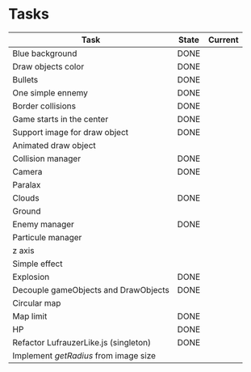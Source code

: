Tasks
=====

| Task													        | State | Current |
|---------------------------------------|-------|---------|
|Blue background								        | DONE  |         |
|Draw objects color	    				        | DONE  |         |
|Bullets           	    				        | DONE  |         |
|One simple ennemy 	    				        | DONE  |         |
|Border collisions 	    				        | DONE  |         |
|Game starts in the center  		        | DONE  |         |
|Support image for draw object          | DONE  |         |
|Animated draw object                   |       |         |
|Collision manager                      | DONE  |         |
|Camera                                 | DONE  |         |
|Paralax                                |       |         |
|Clouds                                 | DONE  |         |
|Ground                                 |       |         |
|Enemy manager                          | DONE  |         |
|Particule manager                      |       |         |
|z axis                                 |       |         |
|Simple effect                          |       |         |
|Explosion                              | DONE  |         |
|Decouple gameObjects and DrawObjects   | DONE  |         |
|Circular map                           |       |         |
|Map limit                              | DONE  |         |
|HP                                     | DONE  |         |
|Refactor LufrauzerLike.js (singleton)  | DONE  |         |
|Implement *getRadius* from image size  |       |         |

